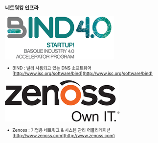 ### 네트워킹 인프라

![](/assets/바인드.png)

* BIND : 널리 사용되고 있는 DNS 소프트웨어 [http://www.isc.org/software/bind](http://www.isc.org/software/bind)

![](/assets/제노스.png)

* Zenoss : 기업용 네트워크 & 시스템 관리 어플리케이션 [http://www.zenoss.com](http://www.zenoss.com)



